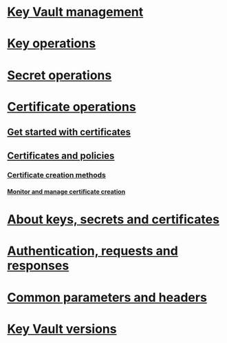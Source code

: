 # [Key Vault management](../../docs-ref-autogen/keyvault/Vaults.json)
# [Key operations](key-operations.md)
# [Secret operations](secret-operations.md)
# [Certificate operations](certificate-operations.md)
## [Get started with certificates](certificate-scenarios.md)
## [Certificates and policies](certificates-and-policies.md)
### [Certificate creation methods](create-a-certificate.md)
#### [Monitor and manage certificate creation](create-certificate-scenarios.md)
# [About keys, secrets and certificates](about-keys--secrets-and-certificates.md)
# [Authentication, requests and responses](authentication--requests-and-responses.md)
# [Common parameters and headers](common-parameters-and-headers.md)
# [Key Vault versions](key-vault-versions.md)
